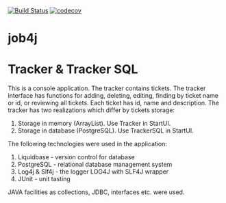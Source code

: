 [![Build Status](https://travis-ci.org/RomanMozhaev/job4j_tracker.svg?branch=master)](https://travis-ci.org/RomanMozhaev/job4j_tracker)
[![codecov](https://codecov.io/gh/RomanMozhaev/job4j_tracker/branch/master/graph/badge.svg)](https://codecov.io/gh/RomanMozhaev/job4j_tracker)
# job4j
# Tracker & Tracker SQL

This is a console application. The tracker contains tickets.
The tracker interface has functions for adding, deleting, editing, finding by ticket name or id, or reviewing all tickets.
Each ticket has id, name and description. 
The tracker has two realizations which differ by tickets storage:
1) Storage in memory (ArrayList). Use Tracker in StartUI.
2) Storage in database (PostgreSQL). Use TrackerSQL in StartUI.

The following technologies were used in the application:
1) Liquidbase - version control for database
2) PostgreSQL - relational database management system
3) Log4j & Slf4j - the logger LOG4J with SLF4J wrapper
4) JUnit - unit tasting 

JAVA facilities as collections, JDBC, interfaces etc. were used.
